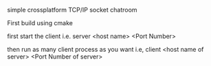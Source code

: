 simple crossplatform TCP/IP socket chatroom

First build using cmake

first start the client i.e.
server \<host name> \<Port Number>

then run as many client process as you want i.e,
client \<host name of server> \<Port Number of server>
